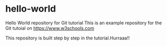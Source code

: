 # hello-world
Hello World repository for Git tutorial
This is an example repository for the Git tutoial on https://www.w3schools.com

This repository is built step by step in the tutorial.Hurraaa!!

